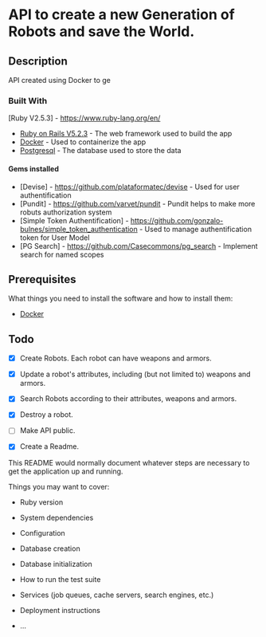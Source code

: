 
# API to create a new Generation of Robots and save the World.

## Description

API created using Docker to ge

### Built With
  [Ruby V2.5.3] - https://www.ruby-lang.org/en/  
- [Ruby on Rails V5.2.3](https://rubyonrails.org/) - The web framework used to build the app 
- [Docker](https://www.docker.com/) - Used to containerize the app
- [Postgresql](https://www.postgresql.org/) - The database used to store the data

#### Gems installed
- [Devise] - https://github.com/plataformatec/devise - Used for user authentification
- [Pundit] - https://github.com/varvet/pundit - Pundit helps to make more robuts authorization system
- [Simple Token Authentification] - https://github.com/gonzalo-bulnes/simple_token_authentication - Used to manage authentification token for User Model
- [PG Search] - https://github.com/Casecommons/pg_search - Implement search for named scopes 


## Prerequisites

What things you need to install the software and how to install them:

- [Docker](https://docs.docker.com/)



## Todo

- [x] Create Robots. Each robot can have weapons and armors.
- [x] Update a robot's attributes, including (but not limited to) weapons and armors.
- [x] Search Robots according to their attributes, weapons and armors.
- [x] Destroy a robot.
- [ ] Make API public.
- [x] Create a Readme.




This README would normally document whatever steps are necessary to get the
application up and running.

Things you may want to cover:

* Ruby version

* System dependencies

* Configuration

* Database creation

* Database initialization

* How to run the test suite

* Services (job queues, cache servers, search engines, etc.)

* Deployment instructions

* ...
